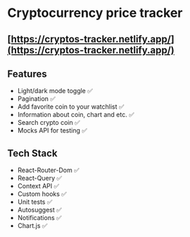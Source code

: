# Cryptocurrency price tracker

## [https://cryptos-tracker.netlify.app/](https://cryptos-tracker.netlify.app/)

## Features

- Light/dark mode toggle ✅
- Pagination ✅
- Add favorite coin to your watchlist ✅
- Information about coin, chart and etc. ✅
- Search crypto coin ✅
- Mocks API for testing ✅

## Tech Stack

- React-Router-Dom ✅
- React-Query ✅
- Context API ✅
- Custom hooks ✅
- Unit tests ✅
- Autosuggest ✅
- Notifications ✅
- Chart.js ✅
